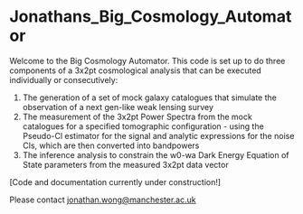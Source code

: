 # Jonathans_Big_Cosmology_Automator

Welcome to the Big Cosmology Automator. This code is set up to do three components of a 3x2pt cosmological analysis that can be executed individually or consecutively:

1) The generation of a set of mock galaxy catalogues that simulate the observation of a next gen-like weak lensing survey
2) The measurement of the 3x2pt Power Spectra from the mock catalogues for a specified tomographic configuration - using the Pseudo-Cl estimator for the signal and analytic expressions for the noise Cls, which are then converted into bandpowers
3) The inference analysis to constrain the w0-wa Dark Energy Equation of State parameters from the measured 3x2pt data vector

[Code and documentation currently under construction!]

Please contact jonathan.wong@manchester.ac.uk
